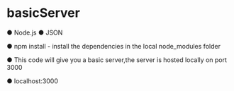 # basicServer

● Node.js ● JSON 

● npm install - install the dependencies in the local node_modules folder

● This code will give you a basic server,the server is hosted locally on port 3000

● localhost:3000
